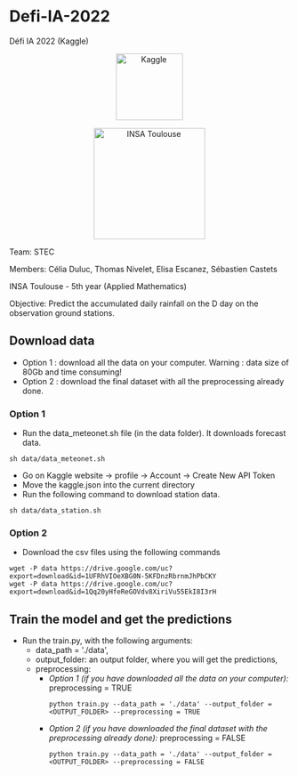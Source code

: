 # Defi-IA-2022
Défi IA 2022 (Kaggle)

<a href="https://www.kaggle.com/c/defi-ia-2022" title = "Defi-IA 2022">
<p align="center">
  <img src="https://upload.wikimedia.org/wikipedia/commons/7/7c/Kaggle_logo.png" width="120" alt="Kaggle">
</p>
</a>

<a href="http://www.insa-toulouse.fr/" title = "INSA Toulouse">
<p align="center">
  <img src="https://jpo.insa-toulouse.fr/wp-content/uploads/2020/11/Logo_INSAToulouse-quadri.png" width="200" alt="INSA Toulouse">
</p>
</a>

Team: STEC

Members: Célia Duluc, Thomas Nivelet, Elisa Escanez, Sébastien Castets

INSA Toulouse - 5th year (Applied Mathematics)

Objective: Predict the accumulated daily rainfall on the D day on the observation ground stations.


## Download data

- Option 1 : download all the data on your computer. Warning : data size of 80Gb and time consuming!
- Option 2 : download the final dataset with all the preprocessing already done. 

### Option 1
- Run the data_meteonet.sh file (in the data folder). It downloads forecast data.

```
sh data/data_meteonet.sh
```
- Go on Kaggle website -> profile -> Account -> Create New API Token
- Move the kaggle.json into the current directory
- Run the following command to download station data.

```
sh data/data_station.sh
```
### Option 2

- Download the csv files using the following commands
```
wget -P data https://drive.google.com/uc?export=download&id=1UFRhVIOeXBG0N-5KFDnzRbrnmJhPbCKY
wget -P data https://drive.google.com/uc?export=download&id=1Qq20yHfeReGOVdv8XiriVu55EkI8I3rH
```

## Train the model and get the predictions

- Run the train.py, with the following arguments: 
  - data_path = './data', 
  - output_folder: an output folder, where you will get the predictions,
  - preprocessing:
    - *Option 1 (if you have downloaded all the data on your computer):* preprocessing = TRUE
      ```
      python train.py --data_path = './data' --output_folder = <OUTPUT_FOLDER> --preprocessing = TRUE
      ```
    - *Option 2 (if you have downloaded the final dataset with the preprocessing already done):* preprocessing = FALSE
      ```
      python train.py --data_path = './data' --output_folder = <OUTPUT_FOLDER> --preprocessing = FALSE
      ```


